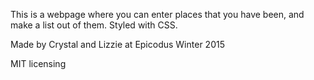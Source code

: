 This is a webpage where you can enter places that you have been, and make a list out of them. Styled with CSS.

Made by Crystal and Lizzie at Epicodus Winter 2015

MIT licensing

